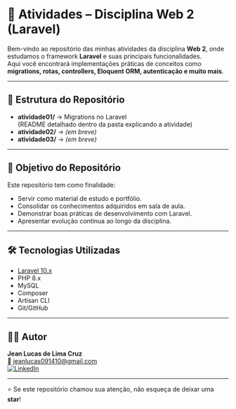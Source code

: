 # 🚀 Atividades – Disciplina Web 2 (Laravel)

Bem-vindo ao repositório das minhas atividades da disciplina **Web 2**, onde estudamos o framework **Laravel** e suas principais funcionalidades.  
Aqui você encontrará implementações práticas de conceitos como **migrations, rotas, controllers, Eloquent ORM, autenticação e muito mais**.

---

## 📂 Estrutura do Repositório
- **atividade01/** → Migrations no Laravel  
  (README detalhado dentro da pasta explicando a atividade)
- **atividade02/** → *(em breve)*  
- **atividade03/** → *(em breve)*  

---

## 🎯 Objetivo do Repositório
Este repositório tem como finalidade:
- Servir como material de estudo e portfólio.
- Consolidar os conhecimentos adquiridos em sala de aula.
- Demonstrar boas práticas de desenvolvimento com Laravel.
- Apresentar evolução contínua ao longo da disciplina.

---

## 🛠️ Tecnologias Utilizadas
- [Laravel 10.x](https://laravel.com/)
- PHP 8.x
- MySQL
- Composer
- Artisan CLI
- Git/GitHub

---

## 👨‍💻 Autor
**Jean Lucas de Lima Cruz**  
📧 [jeanlucas091410@gmail.com](mailto:jeanlucas091410@gmail.com)  
[![LinkedIn](https://img.shields.io/badge/LinkedIn-Jean%20Lucas-blue?logo=linkedin&logoColor=white)](https://www.linkedin.com/in/jean-lucas-de-lima-cruz-19718b208) 

---

⭐ Se este repositório chamou sua atenção, não esqueça de deixar uma **star**!
